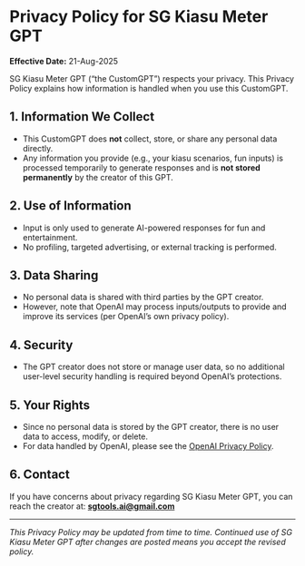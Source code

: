 # Privacy Policy for SG Kiasu Meter GPT

**Effective Date:** 21-Aug-2025  

SG Kiasu Meter GPT (“the CustomGPT”) respects your privacy. This Privacy Policy explains how information is handled when you use this CustomGPT.  

## 1. Information We Collect  
- This CustomGPT does **not** collect, store, or share any personal data directly.  
- Any information you provide (e.g., your kiasu scenarios, fun inputs) is processed temporarily to generate responses and is **not stored permanently** by the creator of this GPT.  

## 2. Use of Information  
- Input is only used to generate AI-powered responses for fun and entertainment.  
- No profiling, targeted advertising, or external tracking is performed.  

## 3. Data Sharing  
- No personal data is shared with third parties by the GPT creator.  
- However, note that OpenAI may process inputs/outputs to provide and improve its services (per OpenAI’s own privacy policy).  

## 4. Security  
- The GPT creator does not store or manage user data, so no additional user-level security handling is required beyond OpenAI’s protections.  

## 5. Your Rights  
- Since no personal data is stored by the GPT creator, there is no user data to access, modify, or delete.  
- For data handled by OpenAI, please see the [OpenAI Privacy Policy](https://openai.com/policies/privacy-policy).  

## 6. Contact  
If you have concerns about privacy regarding SG Kiasu Meter GPT, you can reach the creator at: **sgtools.ai@gmail.com**

---  

*This Privacy Policy may be updated from time to time. Continued use of SG Kiasu Meter GPT after changes are posted means you accept the revised policy.*  

